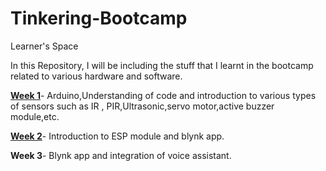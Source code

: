 # Tinkering-Bootcamp
Learner's Space

In this Repository, I will be including the stuff that I learnt in the bootcamp related to various hardware and software.

[**Week 1**](https://github.com/sharvaree1921/Tinkering-Bootcamp/tree/master/Week1)- Arduino,Understanding of code and introduction to various types of sensors such as IR , PIR,Ultrasonic,servo motor,active buzzer module,etc.

[**Week 2**](https://github.com/sharvaree1921/Tinkering-Bootcamp/tree/master/Week%202)- Introduction to ESP module and blynk app.

**Week 3**- Blynk app and integration of voice assistant. 
